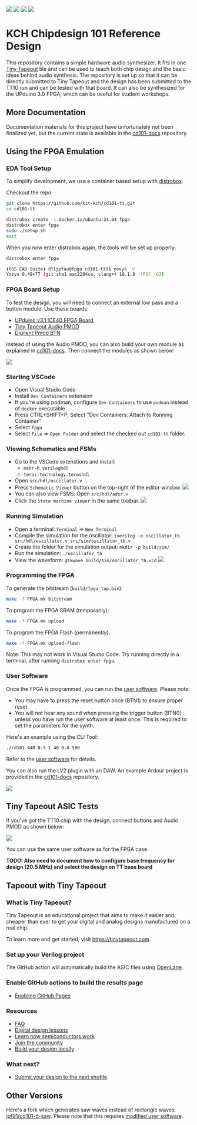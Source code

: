 ![](../../workflows/gds/badge.svg) ![](../../workflows/docs/badge.svg) ![](../../workflows/test/badge.svg) ![](../../workflows/fpga/badge.svg)

# KCH Chipdesign 101 Reference Design

This repository contains a simple hardware audio synthesizer.
It fits in one [Tiny Tapeout](https://tinytapeout.com/) tile and can be used to teach both chip design and the basic ideas behind audio synthesis.
The repository is set up so that it can be directly submitted to Tiny Tapeout and the design has been submitted to the TT10 run and can be tested with that board.
It can also be synthesized for the UPduino 3.0 FPGA, which can be useful for student workshops.

## More Documentation

Documentation materials for this project have unfortunately not been finalized yet, but the current state is available in the [cd101-docs](https://github.com/kit-kch/cd101-docs) repository.

## Using the FPGA Emulation

### EDA Tool Setup

To simplify development, we use a container based setup with [distrobox](https://distrobox.it).

Checkout the repo:
```bash
git clone https://github.com/kit-kch/cd101-tt.git
cd cd101-tt
```

```bash
distrobox create -i docker.io/ubuntu:24.04 fpga
distrobox enter fpga
sudo ./setup.sh
exit
```

When you now enter distrobox again, the tools will be set up properly:
```bash
distrobox enter fpga

⦗OSS CAD Suite⦘ 📦[jpfau@fpga cd101-tt]$ yosys -V
Yosys 0.48+77 (git sha1 eac2294ca, clang++ 18.1.8 -fPIC -O3)
```

### FPGA Board Setup

To test the design, you will need to connect an external low pass and a button module.
Use these boards:
* [UPduino v3.1 ICE40 FPGA Board](https://tinyvision.ai/products/fpga-development-board-upduino-v3-1?srsltid=AfmBOopawfVUNNePeYI-f1b1VEYlATlFLqBscarYBrJVQ_N_hbYVzSEj)
* [Tiny Tapeout Audio PMOD](https://github.com/MichaelBell/tt-audio-pmod)
* [Digilent Pmod BTN](https://digilent.com/reference/pmod/pmodbtn/start?srsltid=AfmBOorq1TLTMuljiMuctmZYIX58brU7r9eTV9q9wnxmNRfxH62lrLGN)

Instead of using the Audio PMOD, you can also build your own module as explained in [cd101-docs](https://github.com/kit-kch/cd101-docs).
Then connect the modules as shown below:

![](setup_fpga.png)

### Starting VSCode

* Open Visual Studio Code
* Install `Dev Containers` extension
* If you're using podman, configure `Dev Containers` to use `podman` instead of `docker` executable
* Press CTRL+SHIFT+P, Select "Dev Containers: Attach to Running Container"
* Select `fpga`
* Select `File` => `Open Folder` and select the checked out `cd101-tt` folder.

### Viewing Schematics and FSMs

* Go to the VSCode extenstions and install:
  * `mshr-h.veriloghdl`
  * `teros-technology.teroshdl`
* Open `src/hdl/oscillator.v`
* Press `Schematic Viewer` button on the top-right of the editor window.
  ![](oscillator_schematic.svg)
* You can also view FSMs: Open `src/hdl/adsr.v`
* Click the `State machine viewer` in the same toolbar.
  ![](adsr_fsm.svg)

### Running Simulation

* Open a terminal: `Terminal` => `New Terminal`
* Compile the simulation for the oscillator: `iverilog -o oscillator_tb src/hdl/oscillator.v src/sim/oscillator_tb.v`
* Create the folder for the simulation output: `mkdir -p build/sim/`
* Run the simulation: `./oscillator_tb`
* View the waveform: `gtkwave build/sim/oscillator_tb.vcd`
  ![](oscillator_tb.png)

### Programming the FPGA

To generate the bitstream (`build/fpga_top.bin`):
```bash
make -f FPGA.mk bitstream
```

To program the FPGA SRAM (temporarily):
```bash
make -f FPGA.mk upload
```
To program the FPGA Flash (permanently):
```bash
make -f FPGA.mk upload-flash
```

Note: This may not work in Visual Studio Code. Try running directly in a terminal, after running `distrobox enter fpga`.

### User Software

Once the FPGA is programmed, you can run the [user software](https://github.com/kit-kch/cd101-plugin).
Please note:
* You may have to press the reset button once (BTN1) to ensure proper reset.
* You will not hear any sound when pressing the trigger button (BTN0) unless you have run the user software at least once.
  This is required to set the parameters for the synth.

Here's an example using the CLI Tool:
```bash
./cd101 440 0.5 1 40 0.8 500
```
Refer to the [user software](https://github.com/kit-kch/cd101-plugin) for details.

You can also run the LV2 plugin with an DAW.
An example Ardour project is provided in the [cd101-docs](https://github.com/kit-kch/cd101-docs) repository.

![](ardour_example.png)

## Tiny Tapeout ASIC Tests

If you've got the TT10 chip with the design, connect buttons and Audio PMOD as shown below:

![](setup_asic.png)

You can use the same user software as for the FPGA case.

**TODO: Also need to document how to configure base frequency for design (20.5 MHz) and select the design on TT base board**

## Tapeout with Tiny Tapeout

### What is Tiny Tapeout?

Tiny Tapeout is an educational project that aims to make it easier and cheaper than ever to get your digital and analog designs manufactured on a real chip.

To learn more and get started, visit https://tinytapeout.com.

### Set up your Verilog project

The GitHub action will automatically build the ASIC files using [OpenLane](https://www.zerotoasiccourse.com/terminology/openlane/).

### Enable GitHub actions to build the results page

- [Enabling GitHub Pages](https://tinytapeout.com/faq/#my-github-action-is-failing-on-the-pages-part)

### Resources

- [FAQ](https://tinytapeout.com/faq/)
- [Digital design lessons](https://tinytapeout.com/digital_design/)
- [Learn how semiconductors work](https://tinytapeout.com/siliwiz/)
- [Join the community](https://tinytapeout.com/discord)
- [Build your design locally](https://www.tinytapeout.com/guides/local-hardening/)

### What next?

- [Submit your design to the next shuttle](https://app.tinytapeout.com/).

## Other Versions

Here's a fork which generates saw waves instead of rectangle waves: [jpf91/cd101-tt-saw](https://github.com/jpf91/cd101-tt-saw).
Please note that this requires [modified user software](https://github.com/kit-kch/cd101-plugin/issues/1).